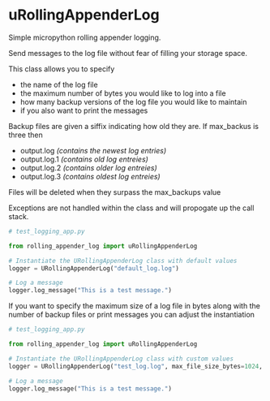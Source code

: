 # uRollingAppenderLog
Simple micropython rolling appender logging.

Send messages to the log file without fear of filling your storage space.

This class allows you to specify
- the name of the log file
- the maximum number of bytes you would like to log into a file
- how many backup versions of the log file you would like to maintain
- if you also want to print the messages

Backup files are given a siffix indicating how old they are. If max_backus is three then

- output.log   *(contains the newest log entries)*  
- output.log.1  *(contains old log entreies)* 
- output.log.2  *(contains older log entreies)* 
- output.log.3 *(contains oldest log entreies)*  

Files will be deleted when they surpass the max_backups value

Exceptions are not handled within the class and will propogate up the call stack.

```python
# test_logging_app.py

from rolling_appender_log import uRollingAppenderLog

# Instantiate the URollingAppenderLog class with default values
logger = URollingAppenderLog("default_log.log")

# Log a message
logger.log_message("This is a test message.")

```

If you want to specify the maximum size of a log file in bytes along with the number of backup files or print messages you can adjust the instantiation

```python
# test_logging_app.py

from rolling_appender_log import uRollingAppenderLog

# Instantiate the URollingAppenderLog class with custom values
logger = URollingAppenderLog("test_log.log", max_file_size_bytes=1024, max_backups=3, print_messages=True)

# Log a message
logger.log_message("This is a test message.")

```
